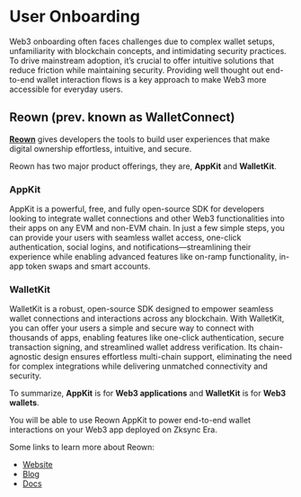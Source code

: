 # User Onboarding

Web3 onboarding often faces challenges due to complex wallet setups, unfamiliarity with blockchain concepts, and intimidating security practices. To drive mainstream adoption, it’s crucial to offer intuitive solutions that reduce friction while maintaining security. Providing well thought out end-to-end wallet interaction flows is a key approach to make Web3 more accessible for everyday users.

## Reown (prev. known as WalletConnect)

**[Reown](https://reown.com/?utm_source=zksync&utm_medium=docs&utm_campaign=backlinks)** gives developers the tools to build user experiences that make digital ownership effortless, intuitive, and secure.

Reown has two major product offerings, they are, **AppKit** and **WalletKit**.

### AppKit

AppKit is a powerful, free, and fully open-source SDK for developers looking to integrate wallet connections and other Web3 functionalities into their apps on any EVM and non-EVM chain. In just a few simple steps, you can provide your users with seamless wallet access, one-click authentication, social logins, and notifications—streamlining their experience while enabling advanced features like on-ramp functionality, in-app token swaps and smart accounts.

### WalletKit
WalletKit is a robust, open-source SDK designed to empower seamless wallet connections and interactions across any blockchain. With WalletKit, you can offer your users a simple and secure way to connect with thousands of apps, enabling features like one-click authentication, secure transaction signing, and streamlined wallet address verification. Its chain-agnostic design ensures effortless multi-chain support, eliminating the need for complex integrations while delivering unmatched connectivity and security.

To summarize, **AppKit** is for **Web3 applications** and **WalletKit** is for **Web3 wallets**.

You will be able to use Reown AppKit to power end-to-end wallet interactions on your Web3 app deployed on Zksync Era.

Some links to learn more about Reown:
- [Website](https://reown.com/?utm_source=zksync&utm_medium=docs&utm_campaign=backlinks)
- [Blog](https://reown.com/blog?utm_source=zksync&utm_medium=docs&utm_campaign=backlinks)
- [Docs](https://docs.reown.com/?utm_source=zksync&utm_medium=docs&utm_campaign=backlinks)

